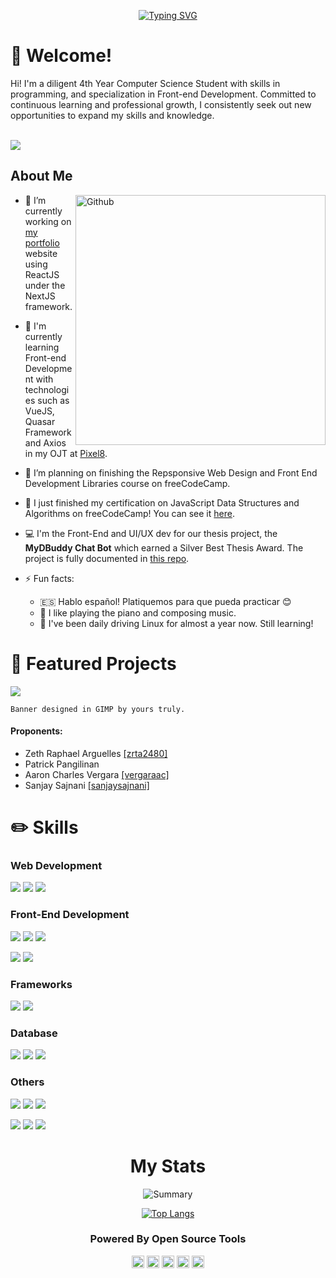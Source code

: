<div align="center">

[![Typing SVG](https://readme-typing-svg.demolab.com?font=JetBrains+Mono&size=23&duration=3000&pause=800&color=4B8DD8&center=true&vCenter=true&width=435&height=150&lines=Hello%2C+world!;I'm+Patrick+Pangilinan+%F0%9F%91%8B;Hola+a+todos!;Soy+Patrick+Pangilinan+%F0%9F%91%8B)](https://git.io/typing-svg)

</div>

<h1>👋<strong> Welcome!</strong></h1>

<div size='60%'> Hi! I'm a diligent 4th Year Computer Science Student with skills in programming, and specialization in Front-end Development. Committed to continuous learning and professional growth, I consistently seek out new opportunities to expand my skills and knowledge.  
</div>

<br/>

[<img src="https://img.shields.io/badge/My%20Portfolio%20%3E-000000?style=for-the-badge&Color=white">](https://portfolio-pangilinan.vercel.app/)

<h2><strong> About Me </strong></h2>

<img width="400px" align="right" alt="Github" src="https://raw.githubusercontent.com/rahulbanerjee26/githubProfileReadmeGenerator/47a1a7b035154ce002fffc42e803b6ca8acbc4f3/gifs/git-header.svg" />

- 🔭 I’m currently working on [my portfolio](https://github.com/pangilinan-patrick/Portfolio-Pangilinan) website using ReactJS under the NextJS framework.

- 🔭 I'm currently learning Front-end Development with technologies such as VueJS, Quasar Framework and Axios in my OJT at [Pixel8](https://software.pixel8.ph/).

- 🌱 I’m planning on finishing the Repsponsive Web Design and Front End Development Libraries course on freeCodeCamp.

- 🎉 I just finished my certification on JavaScript Data Structures and Algorithms on freeCodeCamp! You can see it [here](https://www.freecodecamp.org/certification/Patrick-Pangilinan/javascript-algorithms-and-data-structures).

- 💻 I'm the Front-End and UI/UX dev for our thesis project, the <strong>MyDBuddy Chat Bot</strong> which earned a Silver Best Thesis Award. The project is fully documented in [this repo](https://github.com/pangilinan-patrick/MyDCampus-Channel-Web).

- ⚡ Fun facts:
  - 🇪🇸 Hablo español! Platiquemos para que pueda practicar 😊
  - 🎹 I like playing the piano and composing music.
  - 🐧 I've been daily driving Linux for almost a year now. Still learning!

<h1><strong>🚀 Featured Projects</strong></h1>

[<img src="https://raw.githubusercontent.com/pangilinan-patrick/MyDCampus-Channel-Web/main/git_img_assets/dbuddy.png">](https://github.com/pangilinan-patrick/MyDCampus-Channel-Web/)

`Banner designed in GIMP by yours truly.`

<h4>Proponents:</h4>
<ul>
  
  <li>Zeth Raphael Arguelles <a href=https://github.com/zrta2480>[zrta2480]</a> </li> 
  
  <li>Patrick Pangilinan</li> 
  
  <li>Aaron Charles Vergara <a href=https://github.com/vergaraac>[vergaraac]</a></li>
  
  <li>Sanjay Sajnani <a href=https://github.com/sanjaysajnani>[sanjaysajnani]</a></li>
  
</ul>
 
<h1><strong>✏️ Skills</strong></h1>
<!--
<h3><strong> Programming</strong></h3>
<p float="left">
<img src="https://img.shields.io/badge/C-00599C?style=for-the-badge&logo=c&logoColor=white">
<img src="https://img.shields.io/badge/C%23-239120?style=for-the-badge&logo=c-sharp&logoColor=white">
<img src="https://img.shields.io/badge/C%2B%2B-00599C?style=for-the-badge&logo=c%2B%2B&logoColor=white">
<img src="https://img.shields.io/badge/Python-FFD43B?style=for-the-badge&logo=python&logoColor=blue">
</p>
-->

<h3><strong>Web Development</strong></h3>
<p float="left">
  <img src="https://img.shields.io/badge/HTML5-E34F26?style=for-the-badge&logo=html5&logoColor=white">
  <img src="https://img.shields.io/badge/CSS3-1572B6?style=for-the-badge&logo=css3&logoColor=white">
  <img src="https://img.shields.io/badge/JavaScript-323330?style=for-the-badge&logo=javascript&logoColor=F7DF1E">
</p>

<h3><strong>Front-End Development</strong></h3>
<p float="left">
  <img src="https://img.shields.io/badge/React-20232A?style=for-the-badge&logo=react&logoColor=61DAFB">
  <img src="https://img.shields.io/badge/Vue.js-35495E?style=for-the-badge&logo=vuedotjs&logoColor=4FC08D">
  <img src="https://img.shields.io/badge/Bootstrap-563D7C?style=for-the-badge&logo=bootstrap&logoColor=white">
</p>

<p float="left">
  <img src="https://img.shields.io/badge/Tailwind_CSS-38B2AC?style=for-the-badge&logo=tailwind-css&logoColor=white">
  <img src="https://img.shields.io/badge/Sass-CC6699?style=for-the-badge&logo=sass&logoColor=white">
</p>

<h3><strong>Frameworks</strong></h3>
<p float="left">
  <img src="https://img.shields.io/badge/next.js-000000?style=for-the-badge&logo=nextdotjs&logoColor=white">
  <img src="https://img.shields.io/badge/Quasar-1976D2?style=for-the-badge&logo=quasar&logoColor=white">
</p>

<h3><strong>Database</strong></h3>
<p float="left">
  <img src="https://img.shields.io/badge/MySQL-005C84?style=for-the-badge&logo=mysql&logoColor=white">
  <img src="https://img.shields.io/badge/MariaDB-003545?style=for-the-badge&logo=mariadb&logoColor=white">
  <img src="https://img.shields.io/badge/PostgreSQL-316192?style=for-the-badge&logo=postgresql&logoColor=white">
</p>

<!--
<h3><strong>Machine Learning/Data Analysis</strong></h3>
<p float="left">
<img src="https://img.shields.io/badge/TensorFlow-FF6F00?style=for-the-badge&logo=tensorflow&logoColor=white">
<img src="https://img.shields.io/badge/Keras-FF0000?style=for-the-badge&logo=keras&logoColor=white">
<img src="https://img.shields.io/badge/Numpy-777BB4?style=for-the-badge&logo=numpy&logoColor=white">
<img src="https://img.shields.io/badge/Pandas-2C2D72?style=for-the-badge&logo=pandas&logoColor=white">
</p>
-->

<h3><strong>Others</strong></h3>
<p float="left">
  <img src="https://img.shields.io/badge/GIT-E44C30?style=for-the-badge&logo=git&logoColor=white">
  <img src="https://img.shields.io/badge/GNU%20Bash-4EAA25?style=for-the-badge&logo=GNU%20Bash&logoColor=white">
  <img src="https://img.shields.io/badge/Linux-FCC624?style=for-the-badge&logo=linux&logoColor=black">
</p>

<!--
<p float="left">
<img src="https://img.shields.io/badge/Heroku-430098?style=for-the-badge&logo=heroku&logoColor=white">
<img src="https://img.shields.io/badge/Glitch-2800ff?style=for-the-badge&logo=glitch&logoColor=white">
<img src="https://img.shields.io/badge/Render-46E3B7?style=for-the-badge&logo=render&logoColor=white">
</p>
-->

<p float="left">
  <img src="https://img.shields.io/badge/Visual_Studio-5C2D91?style=for-the-badge&logo=visual%20studio&logoColor=white">
  <img src="https://img.shields.io/badge/Xamarin-3498DB?style=for-the-badge&logo=xamarin&logoColor=white">
  <img src="https://img.shields.io/badge/Docker-2CA5E0?style=for-the-badge&logo=docker&logoColor=white">
</p>

<div align="center">
<h1><strong> My Stats </strong></h1>
  
![Summary](https://github-profile-summary-cards.vercel.app/api/cards/profile-details?username=pangilinan-patrick&theme=github_dark)
  
[![Top Langs](https://github-readme-stats.vercel.app/api/top-langs/?username=pangilinan-patrick&hide=assembly,php,c%2B%2B,c%23,java,AIDL,jupyter%20notebook&theme=github_dark)](https://github.com/anuraghazra/github-readme-stats)

<h3><strong> Powered By Open Source Tools </strong></h3>
<img src="https://img.shields.io/badge/SUSE-0C322C?style=for-the-badge&logo=SUSE&logoColor=white" height="20">
<img src ="https://img.shields.io/badge/gimp-5C5543?style=for-the-badge&logo=gimp&logoColor=white" height="20">
<img src="https://img.shields.io/badge/Inkscape-000000?style=for-the-badge&logo=Inkscape&logoColor=white" height="20">
<img src="https://img.shields.io/badge/NeoVim-%2357A143.svg?&style=for-the-badge&logo=neovim&logoColor=white" height="20">
<img src="https://img.shields.io/badge/codium-0078D4?style=for-the-badge&logo=visual%20studio%20code&logoColor=white" height="20">
</div>
